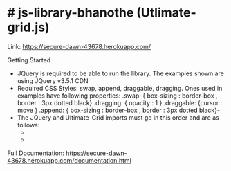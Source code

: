 # # js-library-bhanothe (Utlimate-grid.js)

Link: https://secure-dawn-43678.herokuapp.com/

Getting Started

  - JQuery is required to be able to run the library. The examples shown are using JQuery v3.5.1 CDN
  - Required CSS Styles: swap, append, draggable, dragging. Ones used in examples have following properties:
    .swap: { box-sizing : border-box , border : 3px dotted black}
    .dragging: { opacity : 1 }
    .draggable: {cursor : move }
   .append: { box-sizing : border-box , border : 3px dotted black}-
- The JQuery and Ultimate-Grid imports must go in this order and are as follows:
     -   <script>src="https://ajax.googleapis.com/ajax/libs/jquery/3.5.1/jquery.min.js"></script>
     -   <script> src="ultimate-grid.js"></script>
     
Full Documentation: https://secure-dawn-43678.herokuapp.com/documentation.html
